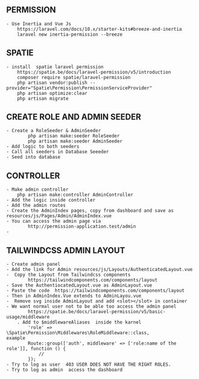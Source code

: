  ## PERMISSION
    - Use Inertia and Vue Js
        https://laravel.com/docs/10.x/starter-kits#breeze-and-inertia
        laravel new inertia-permission --breeze

## SPATIE 
    - install  spatie laravel permission
        https://spatie.be/docs/laravel-permission/v5/introduction
        composer require spatie/laravel-permission
        php artisan vendor:publish --provider="Spatie\Permission\PermissionServiceProvider"
        php artisan optimize:clear
        php artisan migrate
## CREATE ROLE AND ADMIN SEEDER 
    - Create a RoleSeeder & AdminSeeder
            php artisan make:seeder RoleSeeder
            php artisan make:seeder AdminSeeder
    - Add logic to both seeders
    - Call all seeders in Database Seeeder
    - Seed into database

## CONTROLLER
    - Make admin controller
        php artisan make:controller AdminController
    - Add the logic inside controller
    - Add the admin routes
    - Create the AdminIndex pages, copy from dashboard and save as resources/js/Pages/Admin/AdminIndex.vue
    - You can access the admin page via 
            http://permission-application.test/admin
    -

## TAILWINDCSS ADMIN LAYOUT  
    - Create admin panel 
    - Add the link for Admin resources/js/Layouts/AuthenticatedLayout.vue
    -  Copy the Layout from Tailwindcss components
            https://tailwindcomponents.com/components/layout
    - Save the AuthentiocatedLayout.vue as AdminLayout.vue
    - Paste the code  https://tailwindcomponents.com/components/layout
    - Then in AdminIndex.Vue extends to AdminLayou.vue
    -  Remove svg inside AdminLayout and add <slot></slot> in container
    - We want normal user not to be able too access the admin panel
            https://spatie.be/docs/laravel-permission/v5/basic-usage/middleware
        . Add to $middlewareAliases  inside the karnel
            'role' => \Spatie\Permission\Middlewares\RoleMiddleware::class,
    example
            Route::group(['auth', middleware' => ['role:name of the role']], function () {
                //
            });
    - Try to log as user  403 USER DOES NOT HAVE THE RIGHT ROLES.
    - Try to log as admin  access the dashboard

